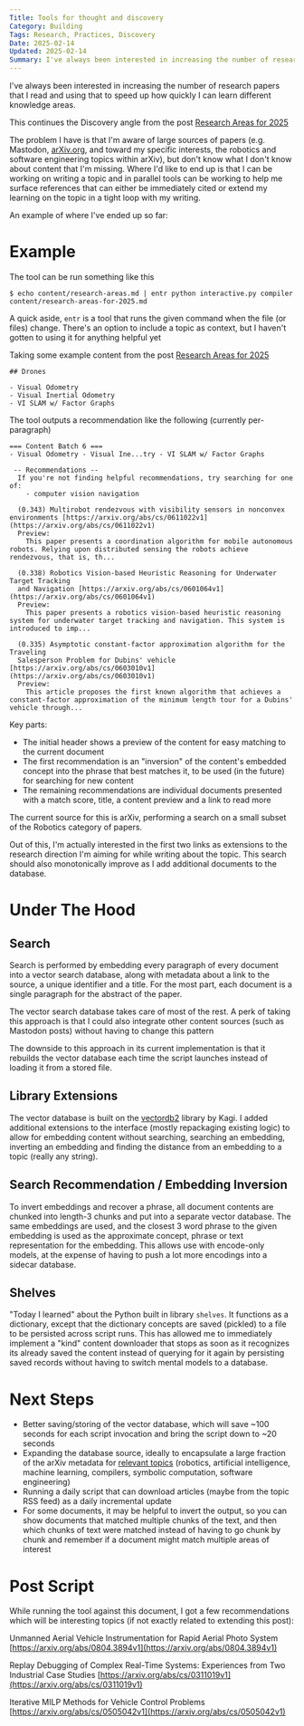 ```yaml
---
Title: Tools for thought and discovery
Category: Building
Tags: Research, Practices, Discovery
Date: 2025-02-14
Updated: 2025-02-14
Summary: I've always been interested in increasing the number of research papers that I read and using that to speed up how quickly I can learn different knowledge areas. The problem I have is that I'm aware of large sources of papers (e.g. Mastodon, arXiv.org, and toward my specific interests, the robotics and software engineering topics within arXiv), but don't know what I don't know about content that I'm missing. Where I'd like to end up is that I can be working on writing a topic and in parallel tools can be working to help me surface references that can either be immediately cited or extend my learning on the topic in a tight loop with my writing.
---
```


I've always been interested in increasing the number of research papers that I
read and using that to speed up how quickly I can learn different knowledge
areas.

This continues the Discovery angle from the post 
[Research Areas for 2025]({filename}/research-areas-for-2025.md)

The problem I have is that I'm aware of large sources of papers (e.g. Mastodon,
[arXiv.org](https://arXiv.org), and toward my specific interests, the robotics and software
engineering topics within arXiv), but don't know what I don't know about
content that I'm missing. Where I'd like to end up is that I can be working on
writing a topic and in parallel tools can be working to help me surface
references that can either be immediately cited or extend my learning on the
topic in a tight loop with my writing.

An example of where I've ended up so far:

# Example

The tool can be run something like this

    $ echo content/research-areas.md | entr python interactive.py compiler content/research-areas-for-2025.md 

A quick aside, `entr` is a tool that runs the given command when the file (or
files) change.  There's an option to include a topic as context, but I haven't
gotten to using it for anything helpful yet

Taking some example content from the post
[Research Areas for 2025]({filename}/research-areas-for-2025.md)

    ## Drones
    
    - Visual Odometry
    - Visual Inertial Odometry
    - VI SLAM w/ Factor Graphs

The tool outputs a recommendation like the following (currently per-paragraph)

    === Content Batch 6 ===
    - Visual Odometry - Visual Ine...try - VI SLAM w/ Factor Graphs
    
     -- Recommendations --
      If you're not finding helpful recommendations, try searching for one of:
        - computer vision navigation
    
      (0.343) Multirobot rendezvous with visibility sensors in nonconvex environments [https://arxiv.org/abs/cs/0611022v1](https://arxiv.org/abs/cs/0611022v1)
      Preview:
        This paper presents a coordination algorithm for mobile autonomous robots. Relying upon distributed sensing the robots achieve rendezvous, that is, th...
    
      (0.338) Robotics Vision-based Heuristic Reasoning for Underwater Target Tracking
      and Navigation [https://arxiv.org/abs/cs/0601064v1](https://arxiv.org/abs/cs/0601064v1)
      Preview:
        This paper presents a robotics vision-based heuristic reasoning system for underwater target tracking and navigation. This system is introduced to imp...
    
      (0.335) Asymptotic constant-factor approximation algorithm for the Traveling
      Salesperson Problem for Dubins' vehicle [https://arxiv.org/abs/cs/0603010v1](https://arxiv.org/abs/cs/0603010v1)
      Preview:
        This article proposes the first known algorithm that achieves a constant-factor approximation of the minimum length tour for a Dubins' vehicle through...

Key parts:

- The initial header shows a preview of the content for easy matching to the current document
- The first recommendation is an "inversion" of the content's embedded concept into the phrase that best matches it, to be used (in the future) for searching for new content
- The remaining recommendations are individual documents presented with a match score, title, a content preview and a link to read more

The current source for this is arXiv, performing a search on a small subset of
the Robotics category of papers.

Out of this, I'm actually interested in the first two links as extensions to
the research direction I'm aiming for while writing about the topic. This
search should also monotonically improve as I add additional documents to the
database.

# Under The Hood

## Search

Search is performed by embedding every paragraph of every document into a
vector search database, along with metadata about a link to the source, a
unique identifier and a title. For the most part, each document is a single
paragraph for the abstract of the paper.

The vector search database takes care of most of the rest. A perk of taking
this approach is that I could also integrate other content sources (such as
Mastodon posts) without having to change this pattern

The downside to this approach in its current implementation is that it rebuilds
the vector database each time the script launches instead of loading it from a
stored file.

## Library Extensions

The vector database is built on the
[vectordb2](https://github.com/kagisearch/vectordb) library by Kagi. I added
additional extensions to the interface (mostly repackaging existing logic) to
allow for embedding content without searching, searching an embedding,
inverting an embedding and finding the distance from an embedding to a topic
(really any string).

## Search Recommendation / Embedding Inversion

To invert embeddings and recover a phrase, all document contents are chunked
into length-3 chunks and put into a separate vector database. The same
embeddings are used, and the closest 3 word phrase to the given embedding is
used as the approximate concept, phrase or text representation for the
embedding. This allows use with encode-only models, at the expense of having to
push a lot more encodings into a sidecar database.

## Shelves

"Today I learned" about the Python built in library `shelves`. It functions as
a dictionary, except that the dictionary concepts are saved (pickled) to a file
to be persisted across script runs. This has allowed me to immediately
implement a "kind" content downloader that stops as soon as it recognizes its
already saved the content instead of querying for it again by persisting saved
records without having to switch mental models to a database.

# Next Steps

- Better saving/storing of the vector database, which will save ~100 seconds for each script invocation and bring the script down to ~20 seconds
- Expanding the database source, ideally to encapsulate a large fraction of the arXiv metadata for [relevant topics](https://arxiv.org/category_taxonomy) (robotics, artificial intelligence, machine learning, compilers, symbolic computation, software engineering)
- Running a daily script that can download articles (maybe from the topic RSS feed) as a daily incremental update
- For some documents, it may be helpful to invert the output, so you can show documents that matched multiple chunks of the text, and then which chunks of text were matched instead of having to go chunk by chunk and remember if a document might match multiple areas of interest

# Post Script

While running the tool against this document, I got a few recommendations which
will be interesting topics (if not exactly related to extending this post):

Unmanned Aerial Vehicle Instrumentation for Rapid Aerial Photo System [https://arxiv.org/abs/0804.3894v1](https://arxiv.org/abs/0804.3894v1)

Replay Debugging of Complex Real-Time Systems: Experiences from Two Industrial Case Studies [https://arxiv.org/abs/cs/0311019v1](https://arxiv.org/abs/cs/0311019v1)

Iterative MILP Methods for Vehicle Control Problems [https://arxiv.org/abs/cs/0505042v1](https://arxiv.org/abs/cs/0505042v1)


